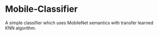 # Mobile-Classifier
A simple classifier which uses MobileNet semantics with transfer learned KNN algorithm.
